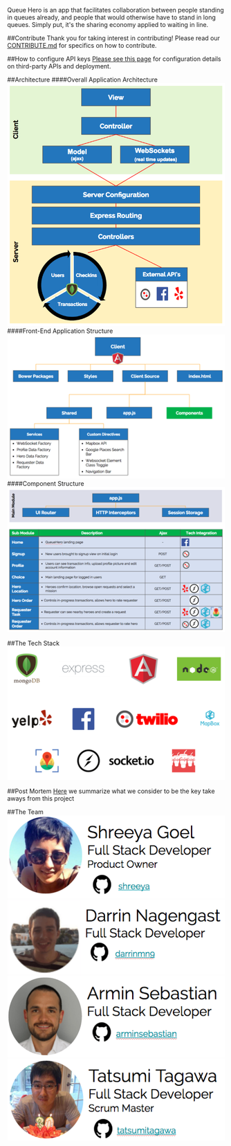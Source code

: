 
Queue Hero is an app that facilitates collaboration between people standing in queues already, and people that would otherwise have to stand in long queues. Simply put, it's the sharing economy applied to waiting in line.

##Contribute
Thank you for taking interest in contributing! Please read our [CONTRIBUTE.md](CONTRIBUTE.md) for specifics on how to contribute.

##How to configure API keys
[Please see this page](api_keys.md) for configuration details on third-party APIs and deployment.

##Architecture
####Overall Application Architecture
![overall-application-structure](resources/overall-application-structure.png)
####Front-End Application Structure
![front-end-structure](resources/front-end-application-structure.png)
####Component Structure
![component-structure](resources/component-structure.png)

##The Tech Stack
![tech-stack](resources/tech-stack.png)

##Post Mortem
[Here](resources/Post-Mortem.md) we summarize what we consider to be the key take aways from this project

##The Team
[![shreeya-goel](resources/shreeya-goel.png)](https://github.com/shreeya)
[![darrin-nagengast](resources/darrin-nagengast.png)](https://github.com/darrinmn9)
[![armin-sebastian](resources/armin-sebastian.png)](https://github.com/arminsebastian)
[![tatsumi-tagawa](resources/tatsumi-tagawa.png)](https://github.com/tatsumitagawa)
